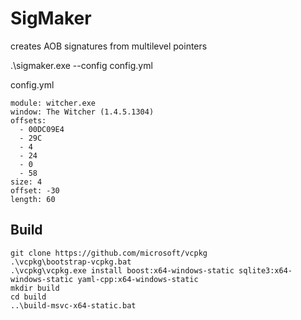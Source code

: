 # SigMaker

creates AOB signatures from multilevel pointers

.\sigmaker.exe --config config.yml

config.yml

```
module: witcher.exe
window: The Witcher (1.4.5.1304)
offsets:
  - 00DC09E4
  - 29C
  - 4
  - 24
  - 0
  - 58
size: 4
offset: -30
length: 60
```

## Build

```
git clone https://github.com/microsoft/vcpkg
.\vcpkg\bootstrap-vcpkg.bat
.\vcpkg\vcpkg.exe install boost:x64-windows-static sqlite3:x64-windows-static yaml-cpp:x64-windows-static
mkdir build
cd build
..\build-msvc-x64-static.bat
```
